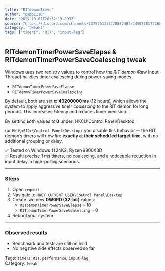 ```yaml
---
title: "RITdemonTimer"
author: "pppp1116"
date: "2025-10-07T20:52:13.893Z"
source: "https://discord.com/channels/1375751335428882492/1400758172368502894/1425224221927145543"
category: "tweaks"
tags: ["timers", "RIT", "input-lag"]
---
```

RITdemonTimerPowerSaveElapse & RITdemonTimerPowerSaveCoalescing tweak
---------------------------------------------------------------------

Windows uses two registry values to control how the *RIT demon* (Raw Input Thread) handles timer coalescing during power-saving modes:

- `RITdemonTimerPowerSaveElapse`
- `RITdemonTimerPowerSaveCoalescing`

By default, both are set to **43200000 ms** (12 hours), which allows the system to apply aggressive *timer coalescing* to the RIT demon for long periods. This increases latency and reduces timer precision.

By setting both values to **0** under: HKCU\Control Panel\Desktop

(or `HKU\<SID>\Control Panel\Desktop`), you disable this behavior — the RIT demon’s timers will now fire **exactly at their scheduled target time**, with no additional grouping or delay.

✅ Tested on Windows 11 24K2, Ryzen 9800X3D  
✅ Result: precise 1 ms timers, no coalescing, and a noticeable reduction in input delay in high-polling scenarios.

---

### Steps
1. Open `regedit`  
2. Navigate to `HKEY_CURRENT_USER\Control Panel\Desktop`  
3. Create two new **DWORD (32-bit)** values:
   - `RITdemonTimerPowerSaveElapse` = 10 
   - `RITdemonTimerPowerSaveCoalescing` = 0
4. Reboot your system

---

### Observed results
- Benchmark and tests are still on hold  
- No negative side effects observed so far

Tags: `timers`, `RIT`, `performance`, `input-lag`  
Category: `tweak`
